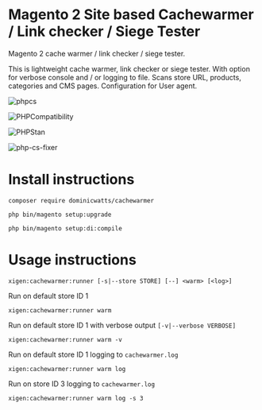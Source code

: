 # Magento 2 Site based Cachewarmer / Link checker / Siege Tester

Magento 2 cache warmer / link checker / siege tester.

This is lightweight cache warmer, link checker or siege tester. With option for verbose console and / or logging to file. Scans store URL, products, categories and CMS pages. Configuration for User agent.

![phpcs](https://github.com/DominicWatts/CacheWarmer/workflows/phpcs/badge.svg)

![PHPCompatibility](https://github.com/DominicWatts/CacheWarmer/workflows/PHPCompatibility/badge.svg)

![PHPStan](https://github.com/DominicWatts/CacheWarmer/workflows/PHPStan/badge.svg)

![php-cs-fixer](https://github.com/DominicWatts/CacheWarmer/workflows/php-cs-fixer/badge.svg)


# Install instructions

`composer require dominicwatts/cachewarmer`

`php bin/magento setup:upgrade`

`php bin/magento setup:di:compile`

# Usage instructions

    xigen:cachewarmer:runner [-s|--store STORE] [--] <warm> [<log>]

Run on default store ID 1

    xigen:cachewarmer:runner warm

Run on default store ID 1 with verbose output `[-v|--verbose VERBOSE]`

    xigen:cachewarmer:runner warm -v

Run on default store ID 1 logging to `cachewarmer.log`

    xigen:cachewarmer:runner warm log

Run on store ID 3 logging to `cachewarmer.log`

    xigen:cachewarmer:runner warm log -s 3